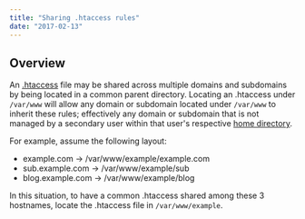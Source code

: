 ```yaml
---
title: "Sharing .htaccess rules"
date: "2017-02-13"
---
```


## Overview

An [.htaccess](https://kb.apnscp.com/guides/htaccess-guide/) file may be shared across multiple domains and subdomains by being located in a common parent directory. Locating an .htaccess under `/var/www` will allow any domain or subdomain located under `/var/www` to inherit these rules; effectively any domain or subdomain that is not managed by a secondary user within that user's respective [home directory](https://kb.apnscp.com/platform/home-directory-location/).

For example, assume the following layout:

- example.com -> /var/www/example/example.com
- sub.example.com -> /var/www/example/sub
- blog.example.com -> /var/www/example/blog

In this situation, to have a common .htaccess shared among these 3 hostnames, locate the .htaccess file in `/var/www/example`.
